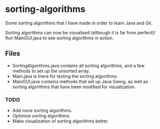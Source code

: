 # sorting-algorithms

Some sorting algorithms that I have made in order to learn Java and Git. 

Sorting algorithms can now be visualised (although it is far from perfect)!
Run MainGUI.java to see sorting algorithms in action.

## Files
- SortingAlgorithms.java contains all sorting algorithms, and a few methods
to set up the unsorted array.
- Main.java is there for testing the sorting algorithms.
- MainGUI.java contains methods that set up Java Swing, as well as sorting 
algorithms that have been modified for visualization.




### TODO
- Add more sorting algorithms. 
- Optimize sorting algorithms. 
- Make visualization of sorting algorithms better. 
 
